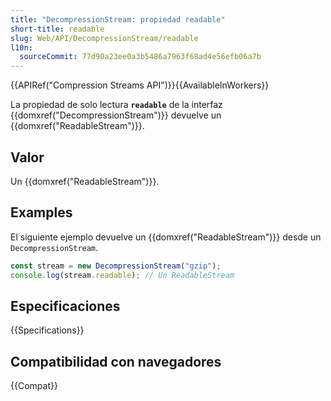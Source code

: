 ```yaml
---
title: "DecompressionStream: propiedad readable"
short-title: readable
slug: Web/API/DecompressionStream/readable
l10n:
  sourceCommit: 77d90a23ee0a3b5486a7963f68ad4e56efb06a7b
---
```


{{APIRef("Compression Streams API")}}{{AvailableInWorkers}}

La propiedad de solo lectura **`readable`** de la interfaz {{domxref("DecompressionStream")}} devuelve un {{domxref("ReadableStream")}}.

## Valor

Un {{domxref("ReadableStream")}}.

## Examples

El siguiente ejemplo devuelve un {{domxref("ReadableStream")}} desde un `DecompressionStream`.

```js
const stream = new DecompressionStream("gzip");
console.log(stream.readable); // Un ReadableStream
```

## Especificaciones

{{Specifications}}

## Compatibilidad con navegadores

{{Compat}}
